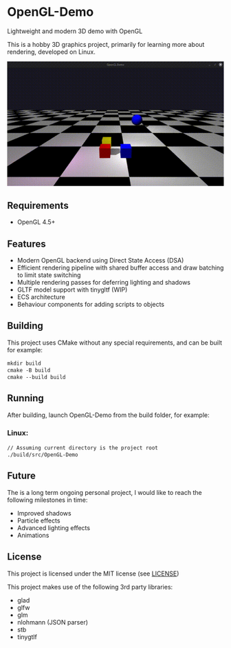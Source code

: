 # OpenGL-Demo
Lightweight and modern 3D demo with OpenGL

This is a hobby 3D graphics project, primarily for learning more about rendering, developed on Linux.

![Demo gif image showing scene with bouncing ball casting shadows on tiled floor](demo.gif)

## Requirements
- OpenGL 4.5+

## Features
- Modern OpenGL backend using Direct State Access (DSA)
- Efficient rendering pipeline with shared buffer access and draw batching to limit state switching
- Multiple rendering passes for deferring lighting and shadows
- GLTF model support with tinygltf (WIP)
- ECS architecture
- Behaviour components for adding scripts to objects

## Building
This project uses CMake without any special requirements, and can be built for example:
```
mkdir build
cmake -B build
cmake --build build
```

## Running
After building, launch OpenGL-Demo from the build folder, for example:

### Linux:
```
// Assuming current directory is the project root
./build/src/OpenGL-Demo
```

## Future
The is a long term ongoing personal project, I would like to reach the following milestones in time:
- Improved shadows
- Particle effects
- Advanced lighting effects
- Animations


## License
This project is licensed under the MIT license (see [LICENSE](LICENSE))

This project makes use of the following 3rd party libraries:
- glad
- glfw
- glm
- nlohmann (JSON parser)
- stb
- tinygtlf
